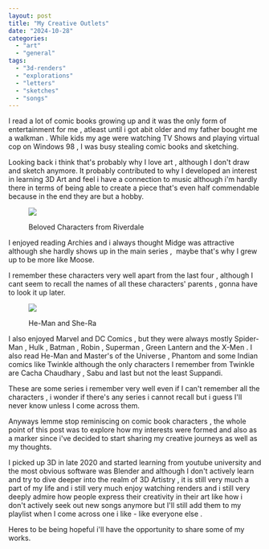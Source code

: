 ```yaml
---
layout: post
title: "My Creative Outlets"
date: "2024-10-28"
categories: 
  - "art"
  - "general"
tags: 
  - "3d-renders"
  - "explorations"
  - "letters"
  - "sketches"
  - "songs"
---
```


I read a lot of comic books growing up and it was the only form of entertainment for me , atleast until i got abit older and my father bought me a walkman . While kids my age were watching TV Shows and playing virtual cop on Windows 98 , I was busy stealing comic books and sketching.

Looking back i think that's probably why I love art , although I don't draw and sketch anymore. It probably contributed to why I developed an interest in learning 3D Art and feel i have a connection to music although i'm hardly there in terms of being able to create a piece that's even half commendable because in the end they are but a hobby.

<figure>

![](https://dmuolhoi.wordpress.com/wp-content/uploads/2024/10/img_59585558610298223716143.jpeg?w=660)

<figcaption>

Beloved Characters from Riverdale

</figcaption>

</figure>

I enjoyed reading Archies and i always thought Midge was attractive although she hardly shows up in the main series ,  maybe that's why I grew up to be more like Moose.

I remember these characters very well apart from the last four , although I cant seem to recall the names of all these characters' parents , gonna have to look it up later.

<figure>

![](https://dmuolhoi.wordpress.com/wp-content/uploads/2024/10/he-man-and-she-ra-a-christmas-special-cast3444610798558457309.jpg?w=480)

<figcaption>

He-Man and She-Ra

</figcaption>

</figure>

I also enjoyed Marvel and DC Comics , but they were always mostly Spider-Man , Hulk , Batman , Robin , Superman , Green Lantern and the X-Men . I also read He-Man and Master's of the Universe , Phantom and some Indian comics like Twinkle although the only characters I remember from Twinkle are Cacha Chaudhary , Sabu and last but not the least Suppandi.

These are some series i remember very well even if I can't remember all the characters , i wonder if there's any series i cannot recall but i guess I'll never know unless I come across them.

Anyways lemme stop reminiscing on comic book characters , the whole point of this post was to explore how my interests were formed and also as a marker since i've decided to start sharing my creative journeys as well as my thoughts.

I picked up 3D in late 2020 and started learning from youtube university and the most obvious software was Blender and although I don't actively learn and try to dive deeper into the realm of 3D Artistry , it is still very much a part of my life and i still very much enjoy watching renders and i still very deeply admire how people express their creativity in their art like how i don't actively seek out new songs anymore but I'll still add them to my playlist when I come across one i like - like everyone else .

Heres to be being hopeful i'll have the opportunity to share some of my works.
